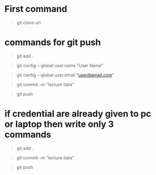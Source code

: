 # First command

> git clone url

<!-- after cloning close the git bash window -->

<!-- after adding some files or folder in repository  -->

# commands for git push 

> git add .

> git config --global user.name "User Name"

> git config --global user.email "user@email.com"

> git commit -m "lecture data"

> git push


# if credential are already given to pc or laptop then write only 3 commands

> git add .

> git commit -m "lecture data"

> git push